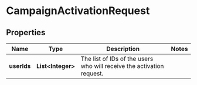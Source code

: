 

# CampaignActivationRequest

## Properties

Name | Type | Description | Notes
------------ | ------------- | ------------- | -------------
**userIds** | **List&lt;Integer&gt;** | The list of IDs of the users who will receive the activation request. | 



